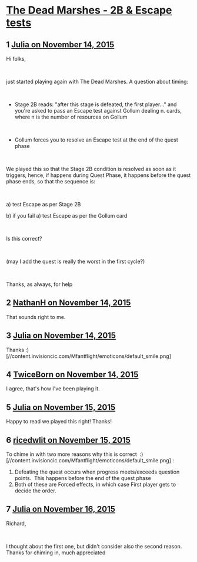 # [The Dead Marshes - 2B &amp; Escape tests](https://community.fantasyflightgames.com/topic/193596-the-dead-marshes-2b-escape-tests/)

## 1 [Julia on November 14, 2015](https://community.fantasyflightgames.com/topic/193596-the-dead-marshes-2b-escape-tests/?do=findComment&comment=1893616)

Hi folks,

 

just started playing again with The Dead Marshes. A question about timing:

 

- Stage 2B reads: "after this stage is defeated, the first player..." and you're asked to pass an Escape test against Gollum dealing n. cards, where n is the number of resources on Gollum

 

- Gollum forces you to resolve an Escape test at the end of the quest phase

 

We played this so that the Stage 2B condition is resolved as soon as it triggers, hence, if happens during Quest Phase, it happens before the quest phase ends, so that the sequence is:

 

a) test Escape as per Stage 2B

b) if you fail a) test Escape as per the Gollum card

 

Is this correct?

 

(may I add the quest is really the worst in the first cycle?)

 

Thanks, as always, for help

## 2 [NathanH on November 14, 2015](https://community.fantasyflightgames.com/topic/193596-the-dead-marshes-2b-escape-tests/?do=findComment&comment=1893642)

That sounds right to me.

## 3 [Julia on November 14, 2015](https://community.fantasyflightgames.com/topic/193596-the-dead-marshes-2b-escape-tests/?do=findComment&comment=1893658)

Thanks :) [//content.invisioncic.com/Mfantflight/emoticons/default_smile.png]

## 4 [TwiceBorn on November 14, 2015](https://community.fantasyflightgames.com/topic/193596-the-dead-marshes-2b-escape-tests/?do=findComment&comment=1893722)

I agree, that's how I've been playing it.

## 5 [Julia on November 15, 2015](https://community.fantasyflightgames.com/topic/193596-the-dead-marshes-2b-escape-tests/?do=findComment&comment=1893931)

Happy to read we played this right! Thanks!

## 6 [ricedwlit on November 15, 2015](https://community.fantasyflightgames.com/topic/193596-the-dead-marshes-2b-escape-tests/?do=findComment&comment=1893949)

To chime in with two more reasons why this is correct  :) [//content.invisioncic.com/Mfantflight/emoticons/default_smile.png] :

 1. Defeating the quest occurs when progress meets/exceeds question points.  This happens before the end of the quest phase
 2. Both of these are Forced effects, in which case First player gets to decide the order.  

## 7 [Julia on November 16, 2015](https://community.fantasyflightgames.com/topic/193596-the-dead-marshes-2b-escape-tests/?do=findComment&comment=1894663)

Richard,

 

I thought about the first one, but didn't consider also the second reason. Thanks for chiming in, much appreciated

